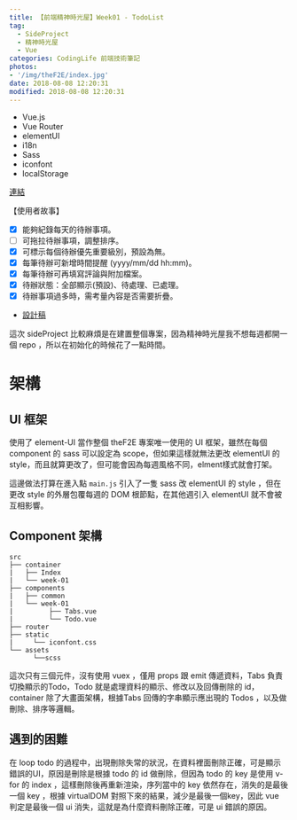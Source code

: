 ```yaml
---
title: 【前端精神時光屋】Week01 - TodoList
tag:
  - SideProject
  - 精神時光屋
  - Vue
categories: CodingLife 前端技術筆記
photos:
- '/img/theF2E/index.jpg'
date: 2018-08-08 12:20:31
modified: 2018-08-08 12:20:31
---
```


- Vue.js
- Vue Router
- elementUI
- i18n
- Sass
- iconfont
- localStorage

<!--more-->

[連結](http://codingwife.com/TheF2E/#/week-01)

【使用者故事】
- [x] 能夠紀錄每天的待辦事項。
- [ ] 可拖拉待辦事項，調整排序。
- [x] 可標示每個待辦優先重要級別，預設為無。
- [x] 每筆待辦可新增時間提醒 (yyyy/mm/dd hh:mm)。
- [x] 每筆待辦可再填寫評論與附加檔案。
- [x] 待辦狀態：全部顯示(預設)、待處理、已處理。
- [x] 待辦事項過多時，需考量內容是否需要折疊。

- [設計稿](https://bit.ly/2HfaR2M)

這次 sideProject 比較麻煩是在建置整個專案，因為精神時光屋我不想每週都開一個 repo ，所以在初始化的時候花了一點時間。

# 架構
## UI 框架

使用了 element-UI 當作整個 theF2E 專案唯一使用的 UI 框架，雖然在每個 component 的 sass 可以設定為 scope，但如果這樣就無法更改 elementUI 的 style，而且就算更改了，但可能會因為每週風格不同，elment樣式就會打架。

這邊做法打算在進入點 `main.js` 引入了一隻 sass 改 elementUI 的 style ，但在更改 style 的外層包覆每週的 DOM 根節點，在其他週引入 elementUI 就不會被互相影響。

## Component 架構

```
src
├── container
|   ├── Index
|   └── week-01 
├── components
|   ├── common
|   └── week-01
|         ├── Tabs.vue
|         └── Todo.vue
├── router         
├── static   
|     └── iconfont.css
└── assets
      └──scss
```

這次只有三個元件，沒有使用 vuex ，僅用 props 跟 emit 傳遞資料，Tabs 負責切換顯示的Todo，Todo 就是處理資料的顯示、修改以及回傳刪除的 id， container 除了大畫面架構，根據Tabs 回傳的字串顯示應出現的 Todos ，以及做刪除、排序等邏輯。

## 遇到的困難

在 loop todo 的過程中，出現刪除失常的狀況，在資料裡面刪除正確，可是顯示錯誤的UI，原因是刪除是根據 todo 的 id 做刪除，但因為 todo 的 key 是使用 v-for 的 index ，這樣刪除後再重新渲染，序列當中的 key 依然存在，消失的是最後一個 key ，根據 virtualDOM 對照下來的結果，減少是最後一個key，因此 vue 判定是最後一個 ui 消失，這就是為什麼資料刪除正確，可是 ui 錯誤的原因。